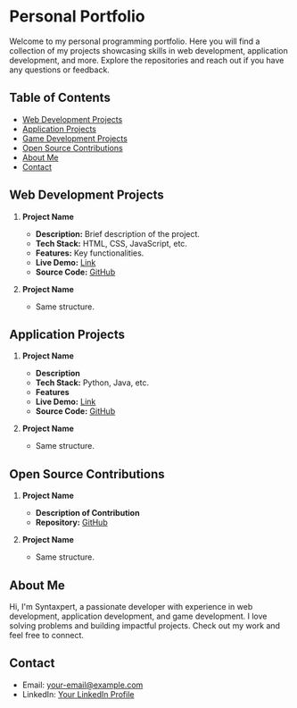 # Personal Portfolio

Welcome to my personal programming portfolio. Here you will find a collection of my projects showcasing skills in web development, application development, and more. Explore the repositories and reach out if you have any questions or feedback.

## Table of Contents
- [Web Development Projects](#web-development-projects)
- [Application Projects](#application-projects)
- [Game Development Projects](#game-development-projects)
- [Open Source Contributions](#open-source-contributions)
- [About Me](#about-me)
- [Contact](#contact)

## Web Development Projects
1. **Project Name**
   - **Description:** Brief description of the project.
   - **Tech Stack:** HTML, CSS, JavaScript, etc.
   - **Features:** Key functionalities.
   - **Live Demo:** [Link](#)
   - **Source Code:** [GitHub](#)

2. **Project Name**
   - Same structure.

## Application Projects
1. **Project Name**
   - **Description**
   - **Tech Stack:** Python, Java, etc.
   - **Features**
   - **Live Demo:** [Link](#)
   - **Source Code:** [GitHub](#)

2. **Project Name**
   - Same structure.


## Open Source Contributions
1. **Project Name**
   - **Description of Contribution**
   - **Repository:** [GitHub](#)

2. **Project Name**
   - Same structure.

## About Me
Hi, I'm Syntaxpert, a passionate developer with experience in web development, application development, and game development. I love solving problems and building impactful projects. Check out my work and feel free to connect.

## Contact
- Email: [your-email@example.com](mailto:your-email@example.com)
- LinkedIn: [Your LinkedIn Profile](#)
